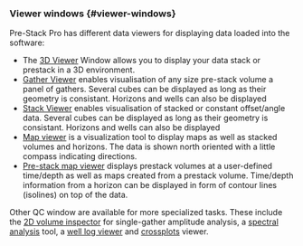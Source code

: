 ### Viewer windows {#viewer-windows}

Pre-Stack Pro has different data viewers for displaying data loaded into the software:

* The [3D Viewer](../../viewers/3d_viewers/README.2.md) Window allows you to display your data stack or prestack in a 3D environment.
* [Gather Viewer](../../viewers/2d_gather_viewer/README.7.md) enables visualisation of any size pre-stack volume a panel of gathers. Several cubes can be displayed as long as their geometry is consistant. Horizons and wells can also be displayed
* [Stack Viewer](../../viewers/stack_viewer/README.8.md) enables visualisation of stacked or constant offset/angle data. Several cubes can be displayed as long as their geometry is consistant. Horizons and wells can also be displayed
* [Map viewer](../../viewers/2d_map_viewer/README.6.md) is a visualization tool to display maps as well as stacked volumes and horizons. The data is shown north oriented with a little compass indicating directions.
* [Pre-stack map viewer](../../viewers/2d_prestack_map_viewer.md) displays prestack volumes at a user-defined time/depth as well as maps created from a prestack volume. Time/depth information from a horizon can be displayed in form of contour lines \(isolines\) on top of the data.

Other QC window are available for more specialized tasks. These include the [2D volume inspector](../../viewers/2d_data_comparator/README.4.md) for single-gather amplitude analysis, a [spectral analysis](../../viewers/spectral_analysis.md) tool, a [well log viewer](../..\viewers/well_log_viewer7README.12.md) and [crossplots](../../viewers/cross_plot.md) viewer.

